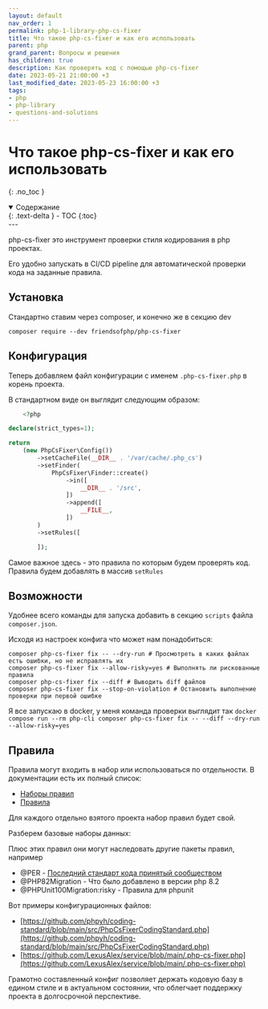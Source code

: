 ```yaml
---
layout: default
nav_order: 1
permalink: php-1-library-php-cs-fixer
title: Что такое php-cs-fixer и как его использовать
parent: php
grand_parent: Вопросы и решения
has_children: true
description: Как проверять код с помощью php-cs-fixer
date: 2023-05-21 21:00:00 +3
last_modified_date: 2023-05-23 16:00:00 +3
tags:
- php
- php-library
- questions-and-solutions
---
```


# Что такое php-cs-fixer и как его использовать

{: .no_toc }

<details open markdown="block">
  <summary>
    Содержание
  </summary>
  {: .text-delta }
- TOC
{:toc}
</details>
---

php-cs-fixer это инструмент проверки стиля кодирования в php проектах.

Его удобно запускать в CI/CD pipeline для автоматической проверки кода на заданные правила.

## Установка

Стандартно ставим через composer, и конечно же в секцию dev

```shell
composer require --dev friendsofphp/php-cs-fixer
```

## Конфигурация

Теперь добавляем файл конфигурации с именем `.php-cs-fixer.php` в корень проекта.

В стандартном виде он выглядит следующим образом:

```php
    <?php

declare(strict_types=1);

return
    (new PhpCsFixer\Config())
        ->setCacheFile(__DIR__ . '/var/cache/.php_cs')
        ->setFinder(
            PhpCsFixer\Finder::create()
                ->in([
                    __DIR__ . '/src',
                ])
                ->append([
                    __FILE__,
                ])
        )
        ->setRules([

        ]);
```

Самое важное здесь - это правила по которым будем проверять код. Правила будем добавлять в массив `setRules`

## Возможности

Удобнее всего команды для запуска добавить в секцию `scripts` файла `composer.json`.

Исходя из настроек конфига что может нам понадобиться:

```shell
composer php-cs-fixer fix -- --dry-run # Просмотреть в каких файлах есть ошибки, но не исправлять их
composer php-cs-fixer fix --allow-risky=yes # Выполнять ли рискованные правила
composer php-cs-fixer fix --diff # Выводить diff файлов
composer php-cs-fixer fix --stop-on-violation # Остановить выполнение проверки при первой ошибке
```
Я все запускаю в docker, у меня команда проверки выглядит так `docker compose run --rm php-cli composer php-cs-fixer fix -- --diff --dry-run --allow-risky=yes`

## Правила

Правила могут входить в набор или использоваться по отдельности.
В документации есть их полный список:

- [Наборы правил](https://github.com/PHP-CS-Fixer/PHP-CS-Fixer/blob/master/doc/ruleSets/index.rst)
- [Правила](https://github.com/PHP-CS-Fixer/PHP-CS-Fixer/blob/master/doc/rules/index.rst)

Для каждого отдельно взятого проекта набор правил будет свой.

Разберем базовые наборы данных:

Плюс этих правил они могут наследовать другие пакеты правил, например

- @PER - [Последний стандарт кода принятый сообществом](https://www.php-fig.org/per/coding-style/)
- @PHP82Migration - Что было добавлено в версии php 8.2
- @PHPUnit100Migration:risky - Правила для phpunit

Вот примеры конфигурационных файлов:

- [https://github.com/phpyh/coding-standard/blob/main/src/PhpCsFixerCodingStandard.php](https://github.com/phpyh/coding-standard/blob/main/src/PhpCsFixerCodingStandard.php)
- [https://github.com/LexusAlex/service/blob/main/.php-cs-fixer.php](https://github.com/LexusAlex/service/blob/main/.php-cs-fixer.php)

Грамотно составленный конфиг позволяет держать кодовую базу в едином стиле и в актуальном состоянии, что облегчает поддержку проекта в долгосрочной перспективе.



